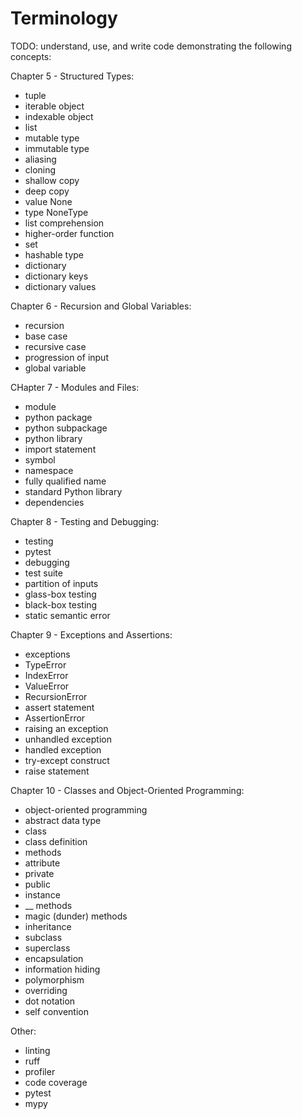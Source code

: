 # Terminology

TODO: understand, use, and write code demonstrating the following concepts:

Chapter 5 - Structured Types:

- tuple
- iterable object
- indexable object
- list
- mutable type
- immutable type
- aliasing
- cloning
- shallow copy
- deep copy
- value None
- type NoneType
- list comprehension
- higher-order function
- set
- hashable type
- dictionary
- dictionary keys
- dictionary values

Chapter 6 - Recursion and Global Variables:

- recursion
- base case
- recursive case
- progression of input
- global variable

CHapter 7 - Modules and Files:

- module
- python package
- python subpackage
- python library
- import statement
- symbol
- namespace
- fully qualified name
- standard Python library
- dependencies

Chapter 8 - Testing and Debugging:

- testing
- pytest
- debugging
- test suite
- partition of inputs
- glass-box testing
- black-box testing
- static semantic error

Chapter 9 - Exceptions and Assertions:

- exceptions
- TypeError
- IndexError
- ValueError
- RecursionError
- assert statement
- AssertionError
- raising an exception
- unhandled exception
- handled exception
- try-except construct
- raise statement

Chapter 10 - Classes and Object-Oriented Programming:

- object-oriented programming
- abstract data type
- class
- class definition
- methods
- attribute
- private
- public
- instance
- \_\_ methods
- magic (dunder) methods
- inheritance
- subclass
- superclass
- encapsulation
- information hiding
- polymorphism
- overriding
- dot notation
- self convention

Other:

- linting
- ruff
- profiler
- code coverage
- pytest
- mypy
